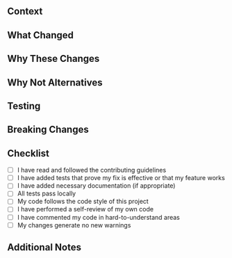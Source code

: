 ## Context

<!-- Provide background information about why this PR is needed. What problem does it solve? What feature does it add? Include any relevant issue numbers. -->

## What Changed

<!-- Describe what was changed in this PR. Be specific about:
- New files added
- Files modified
- Files deleted
- New dependencies
- API changes
- Configuration changes
-->

## Why These Changes

<!-- Explain the rationale behind your implementation choices:
- Why did you choose this approach?
- What are the benefits of this implementation?
- How does it fit with the existing architecture?
- What design patterns or principles guided your decisions?
-->

## Why Not Alternatives

<!-- Discuss alternatives you considered and why you didn't choose them:
- What other approaches did you consider?
- What are the trade-offs of your chosen approach vs alternatives?
- Were there any constraints that influenced your decision?
-->

## Testing

<!-- Describe how you tested these changes:
- Unit tests added/modified
- Integration tests
- Manual testing performed
- Performance impact (if applicable)
- Edge cases considered
-->

## Breaking Changes

<!-- List any breaking changes and migration steps:
- API changes that break compatibility
- Configuration changes
- Behavior changes that might affect existing users
-->

## Checklist

- [ ] I have read and followed the contributing guidelines
- [ ] I have added tests that prove my fix is effective or that my feature works
- [ ] I have added necessary documentation (if appropriate)
- [ ] All tests pass locally
- [ ] My code follows the code style of this project
- [ ] I have performed a self-review of my own code
- [ ] I have commented my code in hard-to-understand areas
- [ ] My changes generate no new warnings

## Additional Notes

<!-- Any additional information that reviewers should know -->